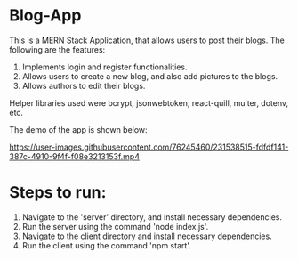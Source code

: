 # Blog-App

This is a MERN Stack Application, that allows users to post their blogs. The following are the features:

1. Implements login and register functionalities.
2. Allows users to create a new blog, and also add pictures to the blogs.
3. Allows authors to edit their blogs.

Helper libraries used were bcrypt, jsonwebtoken, react-quill, multer, dotenv, etc.

The demo of the app is shown below:

https://user-images.githubusercontent.com/76245460/231538515-fdfdf141-387c-4910-9f4f-f08e3213153f.mp4


# Steps to run:
1. Navigate to the 'server' directory, and install necessary dependencies.
2. Run the server using the command 'node index.js'.
3. Navigate to the client directory and install necessary dependencies.
4. Run the client using the command 'npm start'.
